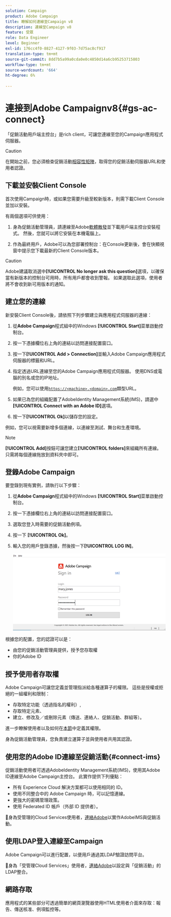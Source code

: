 ```yaml
---
solution: Campaign
product: Adobe Campaign
title: 瞭解如何連線至Campaign v8
description: 連線至Campaign v8
feature: 受眾
role: Data Engineer
level: Beginner
exl-id: 176cc4f0-8827-4127-9f03-7d75ac8cf917
translation-type: tm+mt
source-git-commit: 8dd7b5a99a0cda0e0c4850d14a6cb95253715803
workflow-type: tm+mt
source-wordcount: '664'
ht-degree: 6%

---
```


# 連接到Adobe Campaignv8{#gs-ac-connect}

「促銷活動用戶端主控台」是rich client，可讓您連線至您的Campaign應用程式伺服器。

>[!CAUTION]
>
>在開始之前，您必須檢查促銷活動[相容性矩陣](compatibility-matrix.md)，取得您的促銷活動伺服器URL和使用者認證。

## 下載並安裝Client Console

首次使用Campaign時，或如果您需要升級至較新版本，則需下載Client Console並加以安裝。

有兩個選項可供使用：

1. 身為促銷活動管理員，請連線至Adobe[軟體散發](https://experience.adobe.com/#/downloads/content/software-distribution/encampaign.html)並下載用戶端主控台安裝程式。 然後，您就可以將它安裝在本機電腦上。

1. 作為最終用戶，Adobe可以為您部署控制台：在Console更新後，會在快顯視窗中提示您下載最新的Client Console版本。

>[!CAUTION]
>
>Adobe建議取消選中&#x200B;**[!UICONTROL No longer ask this question]**&#x200B;選項，以確保當有新版本的控制台可用時，所有用戶都會收到警報。  如果選取此選項，使用者將不會收到新可用版本的通知。

## 建立您的連線

新安裝Client Console後，請依照下列步驟建立與應用程式伺服器的連線：

1. 從&#x200B;**Adobe Campaign**&#x200B;程式組中的Windows **[!UICONTROL Start]**&#x200B;菜單啟動控制台。

1. 按一下憑據欄位右上角的連結以訪問連接配置窗口。

1. 按一下&#x200B;**[!UICONTROL Add > Connection]**&#x200B;並輸入Adobe Campaign應用程式伺服器的標籤和URL。

1. 指定透過URL連線至您的Adobe Campaign應用程式伺服器。 使用DNS或電腦的別名或您的IP地址。

   例如，您可以使用[`https://<machine>.<domain>.com`](https://myserver.adobe.com)類型URL。

1. 如果已為您的組織配置了AdobeIdentity Management系統(IMS)，請選中&#x200B;**[!UICONTROL Connect with an Adobe ID]**&#x200B;選項。

1. 按一下&#x200B;**[!UICONTROL Ok]**&#x200B;以儲存您的設定。

例如，您可以視需要新增多個連線，以連線至測試、舞台和生產環境。

>[!NOTE]
>
>**[!UICONTROL Add]**&#x200B;按鈕可讓您建立&#x200B;**[!UICONTROL folders]**&#x200B;來組織所有連線。 只需將每個連線拖放到資料夾中即可。

## 登錄Adobe Campaign

要登錄到現有實例，請執行以下步驟：

1. 從&#x200B;**Adobe Campaign**&#x200B;程式組中的Windows **[!UICONTROL Start]**&#x200B;菜單啟動控制台。

1. 按一下憑據欄位右上角的連結以訪問連接配置窗口。

1. 選取您登入時需要的促銷活動例項。

1. 按一下 **[!UICONTROL Ok]**。

1. 輸入您的用戶登錄憑據，然後按一下&#x200B;**[!UICONTROL LOG IN]**。

   ![](assets/sign-in-v8.png)

根據您的配置，您的認證可以是：

* 由您的促銷活動管理員提供，授予您存取權
* 你的Adobe ID

## 授予使用者存取權

Adobe Campaign可讓您定義並管理指派給各種運算子的權限。 這些是授權或拒絕的一組權利和限制：

* 存取特定功能（透過指名的權利）,
* 存取特定元素、
* 建立、修改及／或刪除元素（傳送、連絡人、促銷活動、群組等）。

進一步瞭解使用者以及如何在[本節](permissions.md)中定義其權限。

身為促銷活動管理員，您負責建立運算子並與使用者共用其認證。


## 使用您的Adobe ID連線至促銷活動{#connect-ims}

促銷活動使用者可透過AdobeIdentity Management系統(IMS)，使用其Adobe ID連線至Adobe Campaign主控台。 此實作提供下列優點：

* 所有 Experience Cloud 解決方案都可以使用相同的 ID。
* 使用不同整合中的 Adobe Campaign 時，可以記憶連線。
* 更強大的密碼管理政策。
* 使用 Federated ID 帳戶（外部 ID 提供者）。

:speech_balloon:身為受管理的Cloud Services使用者，[連絡Adobe](support.md#support)以實作AdobeIMS與促銷活動。

## 使用LDAP登入連線至Campaign

Adobe Campaign可以進行配置，以便用戶通過其LDAP驗證訪問平台。

:speech_balloon:身為「受管理Cloud Services」使用者，[連絡Adobe](support.md#support)以設定與「促銷活動」的LDAP整合。


## 網路存取

應用程式的某些部分可透過簡單的網頁瀏覽器使用HTML使用者介面來存取：報告、傳送核准、例項監控等。
